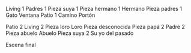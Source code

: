 
Living 1
Padres 1
Pieza suya 1
Pieza hermano 1
Hermano
Pieza padres 1 
Gato
Ventana
Patio 1
Camino
Portón

Patio 2
Living 2
Pieza loro
Loro
Pieza desconocida
Pieza papá 2
Padre 2
Pieza abuelo 
Abuelo
Pieza suya 2
Su yo del pasado

Escena final
